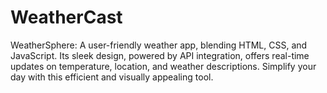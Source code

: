 # WeatherCast
 WeatherSphere: A user-friendly weather app, blending HTML, CSS, and JavaScript. Its sleek design, powered by API integration, offers real-time updates on temperature, location, and weather descriptions. Simplify your day with this efficient and visually appealing tool.
